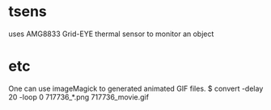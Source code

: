 # tsens
uses AMG8833 Grid-EYE thermal sensor to monitor an object

# etc
One can use imageMagick to generated animated GIF files. 
$ convert -delay 20 -loop 0 717736_*.png 717736_movie.gif
